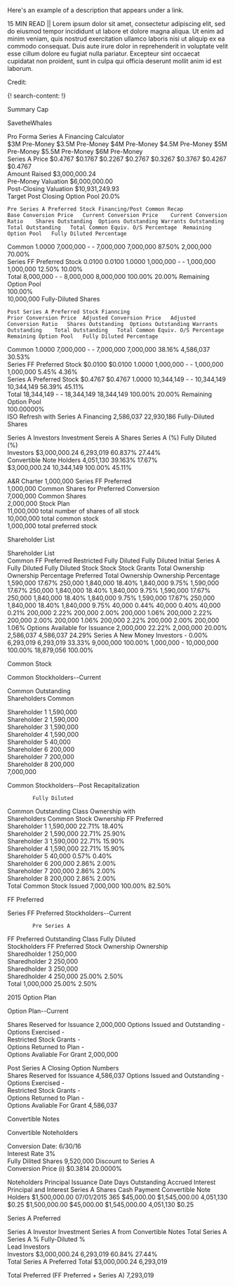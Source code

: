Here's an example of a description that appears under a link.

15 MIN READ || Lorem ipsum dolor sit amet, consectetur adipiscing elit, sed do eiusmod tempor incididunt ut labore et dolore magna aliqua. Ut enim ad minim veniam, quis nostrud exercitation ullamco laboris nisi ut aliquip ex ea commodo consequat. Duis aute irure dolor in reprehenderit in voluptate velit esse cillum dolore eu fugiat nulla pariatur. Excepteur sint occaecat cupidatat non proident, sunt in culpa qui officia deserunt mollit anim id est laborum.

Credit: [ ]()

{! search-content: !}

Summary Cap
 
 SavetheWhales															
															
Pro Forma Series A Financing Calculator															
			$3M Pre-Money	$3.5M Pre-Money	$4M Pre-Money	$4.5M Pre-Money	$5M Pre-Money	$5.5M Pre-Money	$6M Pre-Money						
Series A Price	 $0.4767 		 $0.1767 	 $0.2267 	 $0.2767 	 $0.3267 	 $0.3767 	 $0.4267 	 $0.4767 						
Amount Raised	 $3,000,000.24 														
Pre-Money Valuation	 $6,000,000.00 														
Post-Closing Valuation	 $10,931,249.93 														
Target Post Closing Option Pool	20.0%														
															
															
	Pre Series A Preferred Stock Financing/Post Common Recap														
	Base Conversion Price	Current Conversion Price	Current Conversion Ratio	Shares Outstanding	Options Outstanding	Warrants Outstanding	Total Outstanding	Total Common Equiv. O/S	Percentage	Remaining Option Pool	Fully Diluted Percentage				
Common			1.0000	 7,000,000 	 -   	 -   	 7,000,000 	 7,000,000 	87.50%	 2,000,000 	70.00%				
Series FF Preferred Stock	0.0100	0.0100	1.0000	 1,000,000 	 -   	 -   	 1,000,000 	 1,000,000 	12.50%		10.00%				
Total				 8,000,000 	 -   	 -   	 8,000,000 	 8,000,000 	100.00%		20.00%	Remaining Option Pool			
											100.00%				
								10,000,000	Fully-Diluted Shares						
															
															
	Post Series A Preferred Stock Fianncing														
	Prior Conversion Price	Adjusted Conversion Price	Adjusted Conversion Ratio	Shares Outstanding	Options Outstanding	Warrants Outstanding	Total Outstanding	Total Common Equiv. O/S	Percentage	Remaining Option Pool	Fully Diluted Percentage				
Common			1.0000	 7,000,000 	 -   	 -   	 7,000,000 	 7,000,000 	38.16%	 4,586,037 	30.53%				
Series FF Preferred Stock	 $0.0100 	 $0.0100 	1.0000	 1,000,000 	 -   	 -   	 1,000,000 	 1,000,000 	5.45%		4.36%				
Series A Preferred Stock	 $0.4767 	 $0.4767 	1.0000	 10,344,149 	 -   	 -   	 10,344,149 	 10,344,149 	56.39%		45.11%				
Total				 18,344,149 	 -   	 -   	 18,344,149 	 18,344,149 	100.00%		20.00%	Remaining Option Pool			
											100.00000%				
ISO Refresh with Series A Financing	 2,586,037 							22,930,186	Fully-Diluted Shares				 		
															
Series A Investors	Investment	Sereis A Shares	Series A (%)	Fully Diluted (%)											
 Investors	 $3,000,000.24 	 6,293,019 	60.837%	27.44%											
 Convertible Note Holders		 4,051,130 	39.163%	17.67%											
	 $3,000,000.24 	 10,344,149 	100.00%	45.11%											
															

															
A&R Charter	1,000,000	Series FF Preferred													
	1,000,000	Common Shares for Preferred Conversion													
	7,000,000	Common Shares													
	2,000,000	Stock Plan													
	11,000,000	total number of shares of all stock													
	10,000,000	total common stock													
	1,000,000	total preferred stock													



Shareholder List

Shareholder List											
	Common 		FF Preferred 	Restricted 		Fully Diluted	Fully Diluted Initial		Series A 	Fully Diluted 	Fully Diluted 
	Stock		Stock	Stock Grants		Total Ownership	Ownership Percentage		Preferred	Total Ownership	Ownership Percentage
	 1,590,000 	17.67%	 250,000 			 1,840,000 	18.40%			 1,840,000 	9.75%
	 1,590,000 	17.67%	 250,000 			 1,840,000 	18.40%			 1,840,000 	9.75%
	 1,590,000 	17.67%	 250,000 			 1,840,000 	18.40%			 1,840,000 	9.75%
	 1,590,000 	17.67%	 250,000 			 1,840,000 	18.40%			 1,840,000 	9.75%
	 40,000 	0.44%				 40,000 	0.40%			 40,000 	0.21%
	 200,000 	2.22%				 200,000 	2.00%			 200,000 	1.06%
	 200,000 	2.22%				 200,000 	2.00%			 200,000 	1.06%
	 200,000 	2.22%				 200,000 	2.00%			 200,000 	1.06%
Options Available for Issuance	 2,000,000 	22.22%				 2,000,000 	20.00%		 2,586,037 	 4,586,037 	24.29%
Series A New Money Investors						 -   	0.00%		 6,293,019 	 6,293,019 	33.33%
	 9,000,000 	100.00%	 1,000,000 	 -   		 10,000,000 	100.00%			 18,879,056 	100.00%
											
											
											

Common Stock
  
  Common Stockholders--Current									
									
Common	Outstanding								
Shareholders	Common								
									
Shareholder 1	 1,590,000 								
Shareholder 2	 1,590,000 								
Shareholder 3	 1,590,000 								
Shareholder 4	 1,590,000 								
Shareholder 5	 40,000 								
Shareholder 6	 200,000 								
Shareholder 7	 200,000 								
Shareholder 8	 200,000 								
	 7,000,000 								
									
									
Common Stockholders--Post Recapitalization									
									
			Fully Diluted						
Common	Outstanding	Class	Ownership with						
Shareholders	Common Stock	Ownership	FF Preferred						
Shareholder 1	 1,590,000 	22.71%	18.40%						
Shareholder 2	 1,590,000 	22.71%	25.90%						
Shareholder 3	 1,590,000 	22.71%	15.90%						
Shareholder 4	 1,590,000 	22.71%	15.90%						
Shareholder 5	 40,000 	0.57%	0.40%						
Shareholder 6	 200,000 	2.86%	2.00%						
Shareholder 7	 200,000 	2.86%	2.00%						
Shareholder 8	 200,000 	2.86%	2.00%						
Total Common Stock Issued	 7,000,000 	100.00%	82.50%						
						
            
            
FF Preferred

Series FF Preferred Stockholders--Current																			
																			
			Pre Series A																
FF Preferred	Outstanding	Class	Fully Diluted 																
Stockholders	FF Preferred Stock	Ownership	Ownership																
Sharedholder 1	 250,000 																		
Sharedholder 2	 250,000 																		
Sharedholder 3	 250,000 																		
Sharedholder 4	 250,000 	25.00%	2.50%																
Total	 1,000,000 	25.00%	2.50%																
																			

2015 Option Plan

Option Plan--Current	
	
Shares Reserved for Issuance	 2,000,000 
Options Issued and Outstanding	 -   
Options Exercised	 -   
Restricted Stock Grants	 -   
Options Returned to Plan	 -   
Options Avaliable For Grant	 2,000,000 
	
Post Series A Closing Option Numbers	
Shares Reserved for Issuance	 4,586,037 
Options Issued and Outstanding	 -   
Options Exercised	 -   
Restricted Stock Grants	 -   
Options Returned to Plan	 -   
Options Avaliable For Grant	 4,586,037 




Convertible Notes

Convertible Noteholders							
							
Conversion Date:	6/30/16						
Interest Rate	3%						
Fully Dilited Shares	 9,520,000 		Discount to Series A				
Conversion Price  (i)	 $0.3814 		20.0000%				
							
Noteholders	Principal	Issuance Date	Days Outstanding	Accrued Interest	Principal and Interest	Series A Shares	Cash Payment
Convertible Note Holders	 $1,500,000.00 	07/01/2015	365	 $45,000.00 	 $1,545,000.00 	 4,051,130 	 $0.25 
	 $1,500,000.00 			 $45,000.00 	 $1,545,000.00 	 4,051,130 	 $0.25 
							
							


Series A Preferred

Series A Investor	Investment	Series A from Convertible Notes	Total Series A	Series A %	Fully-Diluted %					
Lead Investors										
Investors	 $3,000,000.24 		 6,293,019 	60.84%	27.44%					
Total Series A Preferred Total	 $3,000,000.24 		 6,293,019 							
										
Total Preferred (FF Preferred + Series A)			 7,293,019 							

